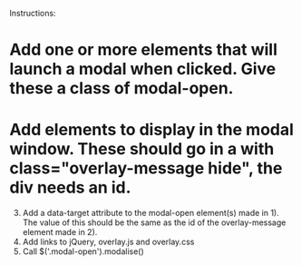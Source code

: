 Instructions:

# Add one or more elements that will launch a modal when clicked. Give these a class of modal-open.
# Add elements to display in the modal window. These should go in a </div> with class="overlay-message hide", the div needs an id.
3) Add a data-target attribute to the modal-open element(s) made in 1). The value of this should be the same as the id of the overlay-message element made in 2).
4) Add links to jQuery, overlay.js and overlay.css
5) Call $('.modal-open').modalise()
